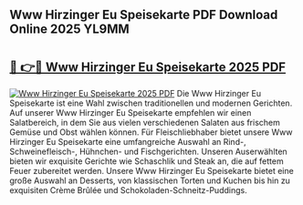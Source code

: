 ## Www Hirzinger Eu Speisekarte PDF Download Online 2025 YL9MM

# <h2><a href="http://gcc384b.nevu.top/?p=Www+Hirzinger+Eu+Speisekarte">🔗 👉🔴 Www Hirzinger Eu Speisekarte 2025 PDF</a></h2>

[![Www Hirzinger Eu Speisekarte 2025 PDF](https://i.imgur.com/dBaPXMq.png)](http://gcc384b.nevu.top/?p=Www+Hirzinger+Eu+Speisekarte)
Die Www Hirzinger Eu Speisekarte ist eine Wahl zwischen traditionellen und modernen Gerichten. Auf unserer Www Hirzinger Eu Speisekarte empfehlen wir einen Salatbereich, in dem Sie aus vielen verschiedenen Salaten aus frischem Gemüse und Obst wählen können. Für Fleischliebhaber bietet unsere Www Hirzinger Eu Speisekarte eine umfangreiche Auswahl an Rind-, Schweinefleisch-, Hühnchen- und Fischgerichten. Unseren Auserwählten bieten wir exquisite Gerichte wie Schaschlik und Steak an, die auf fettem Feuer zubereitet werden. Unsere Www Hirzinger Eu Speisekarte bietet eine große Auswahl an Desserts, von klassischen Torten und Kuchen bis hin zu exquisiten Crème Brûlée und Schokoladen-Schneitz-Puddings.
